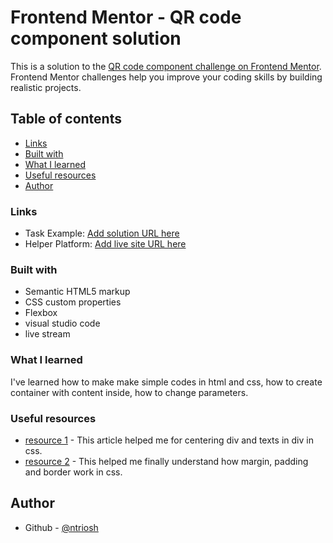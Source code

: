 # Frontend Mentor - QR code component solution

This is a solution to the [QR code component challenge on Frontend Mentor](https://www.frontendmentor.io/challenges/qr-code-component-iux_sIO_H). Frontend Mentor challenges help you improve your coding skills by building realistic projects. 

## Table of contents

  - [Links](#links)
  - [Built with](#built-with)
  - [What I learned](#what-i-learned)
  - [Useful resources](#useful-resources)
  - [Author](#author)

### Links

- Task Example: [Add solution URL here](https://www.figma.com/file/8gBUJ5J3dWlyS7STbItlLZ/qr-code-component?node-id=0%3A1469&t=ZeqzPLDAWuZMWUAS-0)
- Helper Platform: [Add live site URL here](https://codesandbox.io/s/funny-bardeen-9iqnvs?file=/index.html)

### Built with

- Semantic HTML5 markup
- CSS custom properties
- Flexbox
- visual studio code
- live stream

### What I learned

I've learned how to make make simple codes in html and css, how to create container with content inside, how to change parameters.

### Useful resources

- [resource 1](https://blog.hubspot.com/website/center-div-css#center-text-horizontally) - This article helped me for centering div and texts in div in css.
- [resource 2](https://www.w3schools.com/css/default.asp) - This helped me finally understand how margin, padding and border work in css.

## Author

- Github - [@ntriosh](https://github.com/ntriosh)